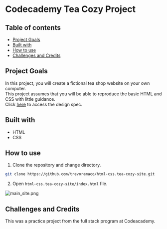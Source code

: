 # Codecademy Tea Cozy Project

## Table of contents
* [Project Goals](#project-goals)
* [Built with](#built-with)
* [How to use](#how-to-use)
* [Challenges and Credits](#challenges-and-credits)

## Project Goals
In this project, you will create a fictional tea shop website on your own computer.<br>
This project assumes that you will be able to reproduce the basic HTML and CSS with little guidance.<br>
Click [here](https://content.codecademy.com/courses/freelance-1/unit-4/img-tea-cozy-redline.jpg) to access the design spec.

## Built with
* HTML
* CSS

## How to use
1. Clone the repository and change directory.

```bash
git clone https://github.com/trevoramaco/html-css.tea-cozy-site.git
```

2. Open `html-css.tea-cozy-site/index.html` file.

![main_site.png](IMAGES/main_site.png)

## Challenges and Credits
This was a practice project from the full stack program at Codeacademy.